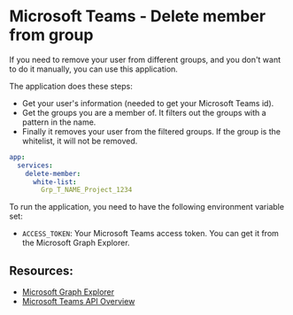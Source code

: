 # Microsoft Teams - Delete member from group

If you need to remove your user from different groups, and you don't want to do it manually, you can use this application.

The application does these steps:

- Get your user's information (needed to get your Microsoft Teams id).
- Get the groups you are a member of. It filters out the groups with a pattern in the name.
- Finally it removes your user from the filtered groups. If the group is the whitelist, it will not be removed.

```yaml
app:
  services:
    delete-member:
      white-list:
        Grp_T_NAME_Project_1234
```

To run the application, you need to have the following environment variable set:
- `ACCESS_TOKEN`: Your Microsoft Teams access token. You can get it from the Microsoft Graph Explorer.

## Resources:

- [Microsoft Graph Explorer](https://developer.microsoft.com/en-us/graph/graph-explorer)
- [Microsoft Teams API Overview](https://docs.microsoft.com/es-es/graph/api/resources/teams-api-overview?view=graph-rest-1.0)
